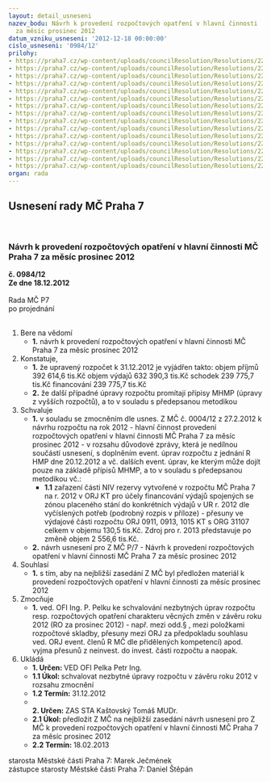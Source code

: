 ```yaml
---
layout: detail_usneseni
nazev_bodu: Návrh k provedení rozpočtových opatření v hlavní činnosti  MČ Praha 7
  za měsíc prosinec 2012
datum_vzniku_usneseni: '2012-12-18 00:00:00'
cislo_usneseni: '0984/12'
prilohy:
- https://praha7.cz/wp-content/uploads/councilResolution/Resolutions/22206/64-12-p1_0142.doc
- https://praha7.cz/wp-content/uploads/councilResolution/Resolutions/22206/64-12-p2_0141.doc
- https://praha7.cz/wp-content/uploads/councilResolution/Resolutions/22206/64-12-p3_0148.doc
- https://praha7.cz/wp-content/uploads/councilResolution/Resolutions/22206/64-12-p4_0155.doc
- https://praha7.cz/wp-content/uploads/councilResolution/Resolutions/22206/64-12-p5_0143.doc
- https://praha7.cz/wp-content/uploads/councilResolution/Resolutions/22206/64-12-p6_0900.doc
- https://praha7.cz/wp-content/uploads/councilResolution/Resolutions/22206/64-12-p7_0937r.doc
- https://praha7.cz/wp-content/uploads/councilResolution/Resolutions/22206/64-12-p8_pripis_mhmp0001.pdf
- https://praha7.cz/wp-content/uploads/councilResolution/Resolutions/22206/64-12-p9_0458-10.doc
- https://praha7.cz/wp-content/uploads/councilResolution/Resolutions/22206/64-12-p10_0940.doc
- https://praha7.cz/wp-content/uploads/councilResolution/Resolutions/22206/64-12-p11_0962.doc
- https://praha7.cz/wp-content/uploads/councilResolution/Resolutions/22206/64-12-p12_0955.doc
- https://praha7.cz/wp-content/uploads/councilResolution/Resolutions/22206/64-12-p13_0958.doc
- https://praha7.cz/wp-content/uploads/councilResolution/Resolutions/22206/64-12-p140001.pdf
- https://praha7.cz/wp-content/uploads/councilResolution/Resolutions/22206/64-12-p150001.pdf
organ: rada
---
```

<div id="ucUsn_pList" class="usn">
	<span><h2>Usnesení rady MČ Praha 7 </h2>
<br></span><div class="standBody">
<span><h3>Návrh k provedení rozpočtových opatření v hlavní činnosti  MČ Praha 7 za měsíc prosinec 2012</h3></span><div class="center">
		<strong>č. 0984/12</strong><br>
	</div>
<div class="center">
		<strong>Ze dne 18.12.2012</strong><br><br>
	</div>Rada MČ P7<br> po projednání<br><br><ol>
<li>Bere na vědomí<ul><li>
<strong>1.</strong> návrh k provedení rozpočtových opatření v hlavní činnosti  MČ Praha 7 za měsíc prosinec 2012</li></ul>
</li>
<li>Konstatuje,<ul>
<li>
<strong>1.</strong> že upravený rozpočet k 31.12.2012 je vyjádřen takto:                  objem příjmů       	392 614,6 tis.Kč objem výdajů       	632 390,3 tis.Kč schodek                 	239 775,7 tis.Kč financování        	            239 775,7 tis.Kč</li>
<li>
<strong>2.</strong> že další případné úpravy rozpočtu promítají  přípisy MHMP (úpravy z vyšších rozpočtů), a to v souladu s předepsanou metodikou </li>
</ul>
</li>
<li>Schvaluje<ul>
<li>
<strong>1.</strong> v souladu se zmocněním dle usnes. Z MČ č. 0004/12 z 27.2.2012 k návrhu rozpočtu na rok 2012 - hlavní činnost  provedení rozpočtových opatření v hlavní činnosti MČ Praha 7 za měsíc prosinec 2012 - v rozsahu důvodové zprávy, která je nedílnou součástí usnesení, s doplněním event. úprav rozpočtu z jednání  R HMP dne 20.12.2012 a vč. dalších event.  úprav, ke kterým může dojít pouze na základě přípisů MHMP, a to v souladu s předepsanou metodikou vč.:<ul><li>
<strong>1.1</strong> zařazení části NIV rezervy vytvořené v rozpočtu MČ Praha 7 na r. 2012 v ORJ KT pro účely financování výdajů spojených se zónou placeného stání do konkrétních výdajů v UR r. 2012 dle vyčíslených potřeb (podrobný rozpis v příloze) - přesuny ve výdajové části rozpočtu ORJ 0911, 0913, 1015 KT s ORG 31107 celkem v objemu 130,5 tis.Kč. Zdroj pro r. 2013 představuje po změně  objem 2 556,6 tis.Kč.</li></ul>
</li>
<li>
<strong>2.</strong> návrh usnesení pro Z MČ P/7 - Návrh k provedení rozpočtových opatření v hlavní činnosti  MČ Praha 7 za měsíc prosinec  2012</li>
</ul>
</li>
<li>Souhlasí<ul><li>
<strong>1.</strong> s tím, aby na nejbližší  zasedání Z MČ byl předložen materiál k provedení rozpočtových opatření v hlavní činnosti za měsíc prosinec 2012 </li></ul>
</li>
<li>Zmocňuje<ul><li>
<strong>1.</strong> ved. OFI Ing. P. Pelku  ke schvalování nezbytných úprav rozpočtu resp. rozpočtových opatření charakteru věcných změn v závěru roku 2012 (RO za prosinec 2012) -  např. mezi odd.§ , mezi položkami rozpočtové skladby, přesuny mezi ORJ za předpokladu souhlasu  ved. ORJ event. členů R MČ dle přidělených kompetencí) apod. vyjma přesunů z neinvest. do invest. části rozpočtu a naopak. </li></ul>
</li>
<li>Ukládá<ul>
<li>
<strong>1. Určen: </strong>VED OFI Pelka Petr Ing.</li>
<li>
<strong>1.1 Úkol: </strong>schvalovat nezbytné úpravy rozpočtu v závěru roku 2012 v rozsahu zmocnění</li>
<li>
<strong>1.2 Termín: </strong>31.12.2012</li>
<li>
<strong><br>2. Určen: </strong>ZAS STA Kaštovský Tomáš MUDr.</li>
<li>
<strong>2.1 Úkol: </strong>předložit Z MČ na nejbližší zasedání návrh usnesení pro Z MČ k provedení rozpočtových opatření v hlavní činnosti MČ Praha 7 za měsíc prosinec 2012      </li>
<li>
<strong>2.2 Termín: </strong>18.02.2013</li>
</ul>
</li>
</ol>starosta Městské části Praha 7: Marek Ječmének<br>zástupce starosty Městské části Praha 7: Daniel Štěpán 
</div>
</div>